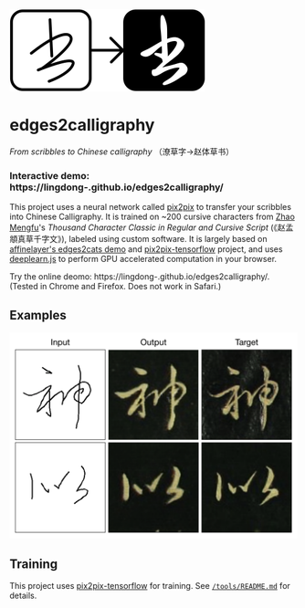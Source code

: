 ![](screenshots/icon.png)

# edges2calligraphy
*From scribbles to Chinese calligraphy* （潦草字->赵体草书）
### Interactive demo: https://lingdong-.github.io/edges2calligraphy/

This project uses a neural network called [pix2pix](https://arxiv.org/pdf/1611.07004.pdf) to transfer your scribbles into Chinese Calligraphy. It is trained on ~200 cursive characters from [Zhao Mengfu](https://en.wikipedia.org/wiki/Zhao_Mengfu)'s *Thousand Character Classic in Regular and Cursive Script* (《赵孟頫真草千字文》), labeled using custom software. It is largely based on [affinelayer's edges2cats demo](https://affinelayer.com/pixsrv/) and [pix2pix-tensorflow](https://github.com/affinelayer/pix2pix-tensorflow) project, and uses [deeplearn.js](https://deeplearnjs.org) to perform GPU accelerated computation in your browser.

Try the online deomo: https://lingdong-.github.io/edges2calligraphy/. (Tested in Chrome and Firefox. Does not work in Safari.)

## Examples

![](screenshots/screen01.png)

## Training

This project uses [pix2pix-tensorflow](https://github.com/affinelayer/pix2pix-tensorflow) for training. See [`/tools/README.md`](/tools/README.md) for details.
